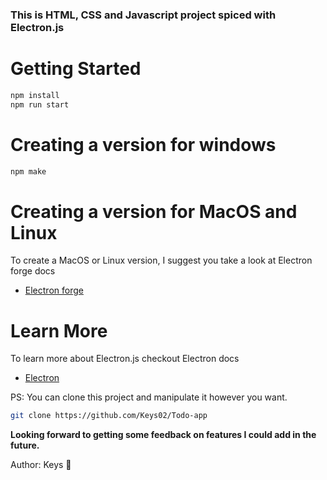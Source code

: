 ### This is HTML, CSS and Javascript project spiced with Electron.js

# Getting Started
```bash
npm install
npm run start
```

# Creating a version for windows
```bash
npm make
```

# Creating a version for MacOS and Linux
To create a MacOS or Linux version, I suggest you take a look at Electron forge docs
* [Electron forge](https://www.electronforge.io/)

# Learn More
To learn more about Electron.js checkout Electron docs
* [Electron](https://www.electronjs.org/docs/latest/)

PS: You can clone this project and manipulate it however you want.
```bash
git clone https://github.com/Keys02/Todo-app
```

**Looking forward to getting some feedback on features I could add in the future.**

Author: Keys 🚀

